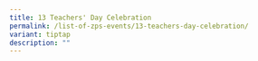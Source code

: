 ```yaml
---
title: 13 Teachers' Day Celebration
permalink: /list-of-zps-events/13-teachers-day-celebration/
variant: tiptap
description: ""
---
```


